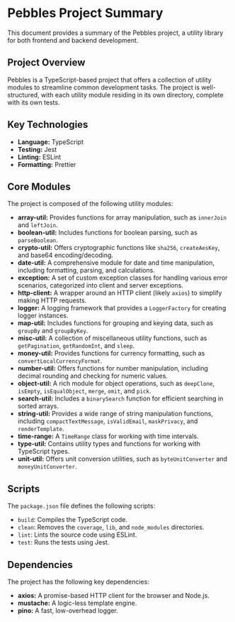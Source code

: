 # Pebbles Project Summary

This document provides a summary of the Pebbles project, a utility library for both frontend and backend development.

## Project Overview

Pebbles is a TypeScript-based project that offers a collection of utility modules to streamline common development tasks. The project is well-structured, with each utility module residing in its own directory, complete with its own tests.

## Key Technologies

- **Language:** TypeScript
- **Testing:** Jest
- **Linting:** ESLint
- **Formatting:** Prettier

## Core Modules

The project is composed of the following utility modules:

- **array-util:** Provides functions for array manipulation, such as `innerJoin` and `leftJoin`.
- **boolean-util:** Includes functions for boolean parsing, such as `parseBoolean`.
- **crypto-util:** Offers cryptographic functions like `sha256`, `createAesKey`, and base64 encoding/decoding.
- **date-util:** A comprehensive module for date and time manipulation, including formatting, parsing, and calculations.
- **exception:** A set of custom exception classes for handling various error scenarios, categorized into client and server exceptions.
- **http-client:** A wrapper around an HTTP client (likely `axios`) to simplify making HTTP requests.
- **logger:** A logging framework that provides a `LoggerFactory` for creating logger instances.
- **map-util:** Includes functions for grouping and keying data, such as `groupBy` and `groupByKey`.
- **misc-util:** A collection of miscellaneous utility functions, such as `getPagination`, `getRandomInt`, and `sleep`.
- **money-util:** Provides functions for currency formatting, such as `convertLocalCurrencyFormat`.
- **number-util:** Offers functions for number manipulation, including decimal rounding and checking for numeric values.
- **object-util:** A rich module for object operations, such as `deepClone`, `isEmpty`, `isEqualObject`, `merge`, `omit`, and `pick`.
- **search-util:** Includes a `binarySearch` function for efficient searching in sorted arrays.
- **string-util:** Provides a wide range of string manipulation functions, including `compactTextMessage`, `isValidEmail`, `maskPrivacy`, and `renderTemplate`.
- **time-range:** A `TimeRange` class for working with time intervals.
- **type-util:** Contains utility types and functions for working with TypeScript types.
- **unit-util:** Offers unit conversion utilities, such as `byteUnitConverter` and `moneyUnitConverter`.

## Scripts

The `package.json` file defines the following scripts:

- `build`: Compiles the TypeScript code.
- `clean`: Removes the `coverage`, `lib`, and `node_modules` directories.
- `lint`: Lints the source code using ESLint.
- `test`: Runs the tests using Jest.

## Dependencies

The project has the following key dependencies:

- **axios:** A promise-based HTTP client for the browser and Node.js.
- **mustache:** A logic-less template engine.
- **pino:** A fast, low-overhead logger.